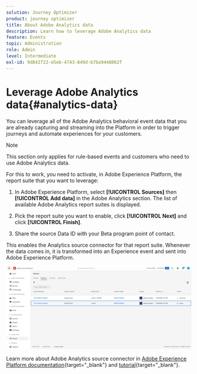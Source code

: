 ```yaml
---
solution: Journey Optimizer
product: journey optimizer
title: About Adobe Analytics data
description: Learn how to leverage Adobe Analytics data
feature: Events
topic: Administration
role: Admin
level: Intermediate
exl-id: 9d842722-e5eb-4743-849d-b7ba9448062f
---
```

# Leverage Adobe Analytics data{#analytics-data}

You can leverage all of the Adobe Analytics behavioral event data that you are already capturing and streaming into the Platform in order to trigger journeys and automate experiences for your customers.

>[!NOTE]
>
>This section only applies for rule-based events and customers who need to use Adobe Analytics data.

For this to work, you need to activate, in Adobe Experience Platform, the report suite that you want to leverage:

1. In Adobe Experience Platform, select **[!UICONTROL Sources]** then **[!UICONTROL Add data]** in the Adobe Analytics section. The list of available Adobe Analytics report suites is displayed.

1. Pick the report suite you want to enable, click **[!UICONTROL Next]** and click **[!UICONTROL Finish]**. 

1. Share the source Data ID with your Beta program point of contact. 

This enables the Analytics source connector for that report suite. Whenever the data comes in, it is transformed into an Experience event and sent into Adobe Experience Platform. 

![](assets/jo-event9.png)

Learn more about Adobe Analytics source connector in  [Adobe Experience Platform documentation](https://experienceleague.adobe.com/docs/experience-platform/sources/connectors/adobe-applications/analytics.html){target="_blank"} and [tutorial](https://experienceleague.adobe.com/docs/experience-platform/sources/ui-tutorials/create/adobe-applications/analytics.html){target="_blank"}.
